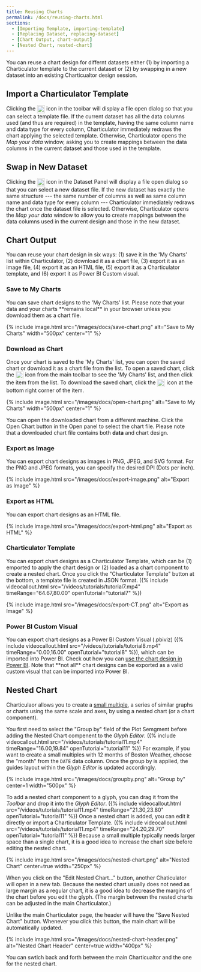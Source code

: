 ```yaml
---
title: Reusing Charts
permalink: /docs/reusing-charts.html
sections:
  - [Importing Template, importing-template]
  - [Replacing Dataset, replacing-dataset]
  - [Chart Output, chart-output]
  - [Nested Chart, nested-chart]
---
```


You can reuse a chart design for differnt datasets either (1) by importing a Charticulator template to the current dataset or (2) by swapping in a new dataset into an existing Charticualtor design session. 

<h2 id="importing-template">Import a Charticulator Template</h2>

Clicking the <img class="el-icon" src="{{ '/images/icons/icons-import-template.svg' | relativize_url }}" style="height: 1.5em; vertical-align: middle; filter: opacity(70%);" /> icon in the toolbar will display a file open dialog so that you can select a template file. If the current dataset has all the data columns used (and thus are required) in the template, having the same column name and data type for every column, Charticulator immediately redraws the chart applying the selected template. Otherwise, Charticulator opens the *Map your data* window, asking you to create mappings between the data columns in the current dataset and those used in the template.


<h2 id="replacing-dataset">Swap in New Dataset</h2>

Clicking the <img class="el-icon" src="{{ '/images/icons/icons-replace.svg' | relativize_url }}" style="height: 1.5em; vertical-align: middle; filter: opacity(70%);" /> icon in the Dataset Panel will display a file open dialog so that you can select a new dataset file. If the new dataset has exactly the same structure --- the same number of columns as well as same column name and data type for every column --- Charticulator immediately redraws the chart once the dataset file is selected. Otherwise, Charticulator opens the *Map your data* window to allow you to create mappings between the data columns used in the current design and those in the new dataset.


<h2 id="chart-output">Chart Output</h2>

You can reuse your chart design in six ways: (1) save it in the 'My Charts' list within Charticulator, (2) download it as a chart file, (3) export it as an image file, (4) export it as an HTML file, (5) export it as a Charticulator template, and (6) export it as Power BI Custom visual.

<h3>Save to My Charts</h3>
You can save chart designs to the 'My Charts' list. Please note that your data and your charts **remains local** in your browser unless you download them as a chart file.

{% include image.html src="/images/docs/save-chart.png" alt="Save to My Charts" width="500px" center="1" %}

<h3>Download as Chart</h3>
Once your chart is saved to the 'My Charts' list, you can open the saved chart or download it as a chart file from the list. To open a saved chart, click the <img class="el-icon" src="{{ '/images/icons/icons-open.svg' | relativize_url }}" style="height: 1.5em; vertical-align: top; filter: opacity(60%);" /> icon from the main toolbar to see the 'My Charts' list, and then click the item from the list. To download the saved chart, click the <img class="el-icon" src="{{ '/images/icons/icons-download.svg' | relativize_url }}" style="height: 1.5em; vertical-align: top; filter: opacity(60%);" /> icon at the bottom right corner of the item.

{% include image.html src="/images/docs/open-chart.png" alt="Save to My Charts" width="500px" center="1" %}

You can open the downloaded chart from a different machine. Click the Open Chart button in the Open panel to select the chart file. Please note that a downloaded chart file contains both **data** and chart design.

<h3>Export as Image</h3>
You can export chart designs as images in PNG, JPEG, and SVG format. For the PNG and JPEG formats, you can specify the desired DPI (Dots per inch).

{% include image.html src="/images/docs/export-image.png" alt="Export as Image" %}

<h3> Export as HTML</h3>
You can export chart designs as an HTML file.

{% include image.html src="/images/docs/export-html.png" alt="Export as HTML" %}

<h3>Charticulator Template</h3>
You can export chart designs as a Charticulator Template, which can be (1) emported to apply the chart design or (2) loaded as a chart component to create a nested chart. Once you click the "Charticulator Template" button at the bottom, a template file is created in JSON format. ({% include videocallout.html src="/videos/tutorials/tutorial7.mp4" timeRange="64.67,80.00" openTutorial="tutorial7" %})

{% include image.html src="/images/docs/export-CT.png" alt="Export as Image" %}

<h3>Power BI Custom Visual</h3>
You can export chart designs as a Power BI Custom Visual (.pbiviz) ({% include videocallout.html src="/videos/tutorials/tutorial8.mp4" timeRange="0.00,16.00" openTutorial="tutorial8" %}), which can be imported into Power BI. Check out how you can <a href="{{ '/docs/using-in-power-bi.html' | relativize_url }}">use the chart design in Power BI</a>. 
Note that **not all** chart designs can be exported as a valid custom visual that can be imported into Power BI.


<h2 id="nested-chart">Nested Chart</h2>
Charticulaor allows you to create a <a href="https://en.wikipedia.org/wiki/Small_multiple">small multiple</a>, a series of similar graphs or charts using the same scale and axes, by using a nested chart (or a chart component).

You first need to select the "Group by" field of the Plot Semgment before adding the Nested Chart compenent to the _Glyph Editor_. ({% include videocallout.html src="/videos/tutorials/tutorial11.mp4" timeRange="16.00,19.84" openTutorial="tutorial11" %}) For example, if you want to create a small multiples with 12 months of Boston Weather, choose the "month" from the `DATE` data column. Once the group by is applied, the guides layout within the _Glyph Editor_ is updated accordingly.

{% include image.html src="/images/docs/groupby.png" alt="Group by" center=1 width="500px" %}

To add a nested chart component to a glyph, you can drag it from the _Toolbar_ and drop it into the _Glyph Editor_. ({% include videocallout.html src="/videos/tutorials/tutorial11.mp4" timeRange="21.30,23.80" openTutorial="tutorial11" %}) Once a nested chart is added, you can edit it directly or import a Charticulator Template. ({% include videocallout.html src="/videos/tutorials/tutorial11.mp4" timeRange="24.20,29.70" openTutorial="tutorial11" %}) Because a small multiple typically needs larger space than a single chart, it is a good idea to increase the chart size before editing the nested chart.

{% include image.html src="/images/docs/nested-chart.png" alt="Nested Chart" center=true width="250px" %}

When you click on the "Edit Nested Chart..." button, another Chaticulator will open in a new tab. Because the nested chart usually does not need as large margin as a regular chart, it is a good idea to decrease the margins of the chart before you edit the glyph. (The margin between the nested charts can be adjusted in the main Charticulator.)

Unlike the main Charticulator page, the header will have the "Save Nested Chart" button. Whenever you click this button, the main chart will be automatically updated.

{% include image.html src="/images/docs/nested-chart-header.png" alt="Nested Chart Header" center=true width="400px" %}

You can swtich back and forth between the main Charticualtor and the one for the nested chart.